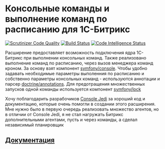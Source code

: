 # Консольные команды и выполнение команд по расписанию для 1С-Битрикс

[![Scrutinizer Code Quality](https://scrutinizer-ci.com/g/itrukhin/bxconsole/badges/quality-score.png?b=master)](https://scrutinizer-ci.com/g/itrukhin/bxconsole/?branch=master)
[![Build Status](https://scrutinizer-ci.com/g/itrukhin/bxconsole/badges/build.png?b=master)](https://scrutinizer-ci.com/g/itrukhin/bxconsole/build-status/master)
[![Code Intelligence Status](https://scrutinizer-ci.com/g/itrukhin/bxconsole/badges/code-intelligence.svg?b=master)](https://scrutinizer-ci.com/code-intelligence)

Расширение предоставляет возможность подключения ядра 1С-Битрикс при выполнении консольных команд.
Также реализовано выполнение команд по расписанию, через вызов менеджера команд кроном.
За основу взят компонент [symfony/console](https://github.com/symfony/console). Чтобы удобно задавать необходимые
параметры выполенния по расписанию и собственно параметры консольных команд - используются аннотации
и парсер [doctrine/annotations](https://github.com/doctrine/annotations). Для предотращения множественных запусков
одной команды используется компонент [symfony/lock](https://github.com/symfony/lock)

Хочу поблагодарить разрабочиков [Console Jedi](https://github.com/notamedia/console-jedi) за хороший код и документацию,
которые очень помогли в создании этого расширения. Мне нужно было в первую очередь реализовать множество агентов,
но в отличии от Console Jedi, я не стал нагружать Битрикс дополнительными агентами, пусть и через команды,
а сделал независимый планировщик

## [Документация](doc/README.md)
